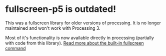 # fullscreen-p5 is outdated! 

This was a fullscreen library for older versions of processing. 
It is no longer maintained and won't work with Processing 3. 


Most of it's functionality is now available directly in processing (partially with code from this library). 
[Read more about the built-in fullscreen command](https://processing.org/reference/fullScreen_.html)
